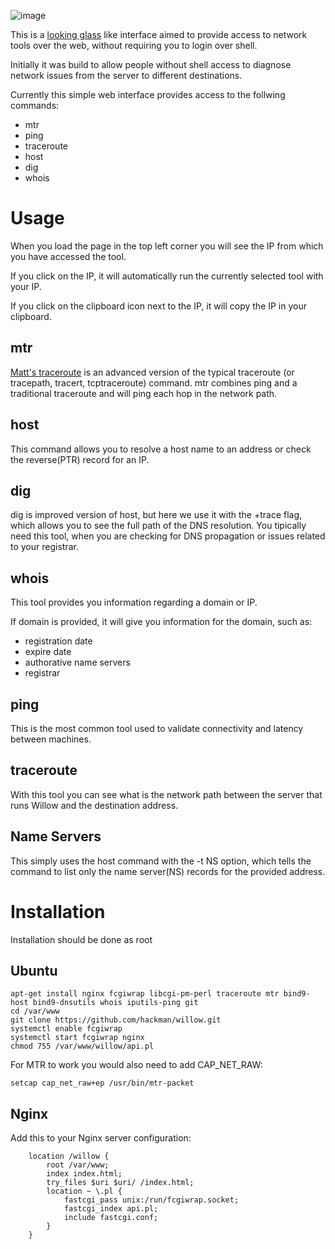 ![image](https://github.com/user-attachments/assets/d7a102e5-0d8d-4ad8-8b43-b377bc249407)

This is a [looking glass](https://en.wikipedia.org/wiki/Looking_Glass_server) like interface aimed to provide access to network tools over the web, without requiring
you to login over shell.

Initially it was build to allow people without shell access to diagnose network issues from the server to
different destinations.

Currently this simple web interface provides access to the follwing commands:
- mtr
- ping
- traceroute
- host
- dig
- whois

# Usage

When you load the page in the top left corner you will see the IP from which you have accessed the tool.

If you click on the IP, it will automatically run the currently selected tool with your IP.

If you click on the clipboard icon next to the IP, it will copy the IP in your clipboard.

## mtr
[Matt's traceroute](https://www.bitwizard.nl/mtr/) is an advanced version of the typical traceroute (or tracepath, tracert, tcptraceroute) command. mtr combines ping and a traditional traceroute and will ping each hop in the network path.

## host
This command allows you to resolve a host name to an address or check the reverse(PTR) record for an IP.

## dig
dig is improved version of host, but here we use it with the +trace flag, which allows you to see the full path of the DNS resolution. You tipically need this tool, when you are checking for DNS propagation or issues related to your registrar.

## whois
This tool provides you information regarding a domain or IP.

If domain is provided, it will give you information for the domain, such as:
* registration date
* expire date
* authorative name servers
* registrar

## ping
This is the most common tool used to validate connectivity and latency between machines.

## traceroute
With this tool you can see what is the network path between the server that runs Willow and the destination address.

## Name Servers
This simply uses the host command with the -t NS option, which tells the command to list only the name server(NS) records for the provided address.

# Installation

Installation should be done as root

## Ubuntu
```
apt-get install nginx fcgiwrap libcgi-pm-perl traceroute mtr bind9-host bind9-dnsutils whois iputils-ping git
cd /var/www
git clone https://github.com/hackman/willow.git
systemctl enable fcgiwrap
systemctl start fcgiwrap nginx
chmod 755 /var/www/willow/api.pl
```
For MTR to work you would also need to add CAP_NET_RAW:
```
setcap cap_net_raw+ep /usr/bin/mtr-packet
```

## Nginx
Add this to your Nginx server configuration:
```
	location /willow {
		root /var/www;
		index index.html;
		try_files $uri $uri/ /index.html;
		location ~ \.pl {
			fastcgi_pass unix:/run/fcgiwrap.socket;
			fastcgi_index api.pl;
			include fastcgi.conf;
		}
	}
```

